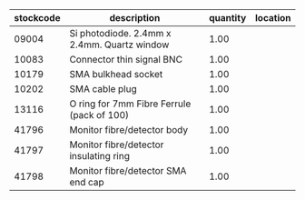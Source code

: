 |stockcode|description|quantity|location|
|---------|-----------|--------|--------|
|09004|Si photodiode. 2.4mm x 2.4mm. Quartz window|1.00||
|10083|Connector thin signal BNC|1.00||
|10179|SMA bulkhead socket|1.00||
|10202|SMA cable plug|1.00||
|13116|O ring for 7mm Fibre Ferrule (pack of 100)|1.00||
|41796|Monitor fibre/detector body|1.00||
|41797|Monitor fibre/detector insulating ring|1.00||
|41798|Monitor fibre/detector SMA end cap|1.00||
